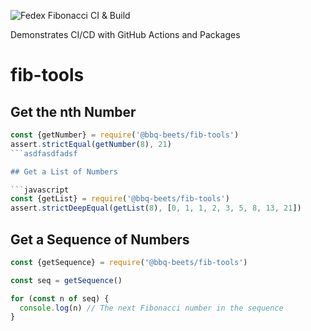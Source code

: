 ![Fedex Fibonacci CI & Build](https://github.com/octodemo/fedex-demo/workflows/Fedex%20Fibonacci%20CI%20&%20Build/badge.svg)

Demonstrates CI/CD with GitHub Actions and Packages

# fib-tools

## Get the nth Number

```javascript
const {getNumber} = require('@bbq-beets/fib-tools')
assert.strictEqual(getNumber(8), 21)
```asdfasdfadsf

## Get a List of Numbers

```javascript
const {getList} = require('@bbq-beets/fib-tools')
assert.strictDeepEqual(getList(8), [0, 1, 1, 2, 3, 5, 8, 13, 21])
```

## Get a Sequence of Numbers

```javascript
const {getSequence} = require('@bbq-beets/fib-tools')

const seq = getSequence()

for (const n of seq) {
  console.log(n) // The next Fibonacci number in the sequence
}
```
